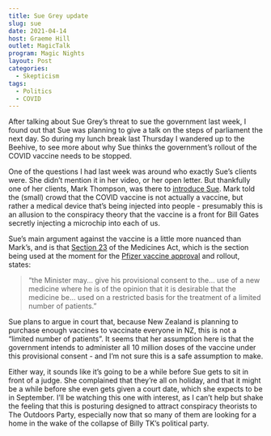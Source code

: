 ```yaml
---
title: Sue Grey update
slug: sue
date: 2021-04-14
host: Graeme Hill
outlet: MagicTalk
program: Magic Nights
layout: Post
categories:
  - Skepticism
tags:
  - Politics
  - COVID
---
```


After talking about Sue Grey’s threat to sue the government last week, I found out that Sue was planning to give a talk on the steps of parliament the next day. So during my lunch break last Thursday I wandered up to the Beehive, to see more about why Sue thinks the government’s rollout of the COVID vaccine needs to be stopped.

<!-- more -->

One of the questions I had last week was around who exactly Sue’s clients were. She didn’t mention it in her video, or her open letter. But thankfully one of her clients, Mark Thompson, was there to [introduce Sue](https://gab.com/Little_Southern_Land/posts/106028815460287258). Mark told the (small) crowd that the COVID vaccine is not actually a vaccine, but rather a medical device that’s being injected into people - presumably this is an allusion to the conspiracy theory that the vaccine is a front for Bill Gates secretly injecting a microchip into each of us.

Sue’s main argument against the vaccine is a little more nuanced than Mark’s, and is that [Section 23](https://www.legislation.govt.nz/act/public/1981/0118/latest/DLM55061.html) of the Medicines Act, which is the section being used at the moment for the [Pfizer vaccine approval](https://www.medsafe.govt.nz/COVID-19/Comirnaty-Gazette.pdf) and rollout, states:

> “the Minister may... give his provisional consent to the... use of a new medicine where he is of the opinion that it is desirable that the medicine be... used on a restricted basis for the treatment of a limited number of patients.”

Sue plans to argue in court that, because New Zealand is planning to purchase enough vaccines to vaccinate everyone in NZ, this is not a “limited number of patients”. It seems that her assumption here is that the government intends to administer all 10 million doses of the vaccine under this provisional consent - and I’m not sure this is a safe assumption to make.

Either way, it sounds like it’s going to be a while before Sue gets to sit in front of a judge. She complained that they’re all on holiday, and that it might be a while before she even gets given a court date, which she expects to be in September. I’ll be watching this one with interest, as I can’t help but shake the feeling that this is posturing designed to attract conspiracy theorists to The Outdoors Party, especially now that so many of them are looking for a home in the wake of the collapse of Billy TK’s political party.
